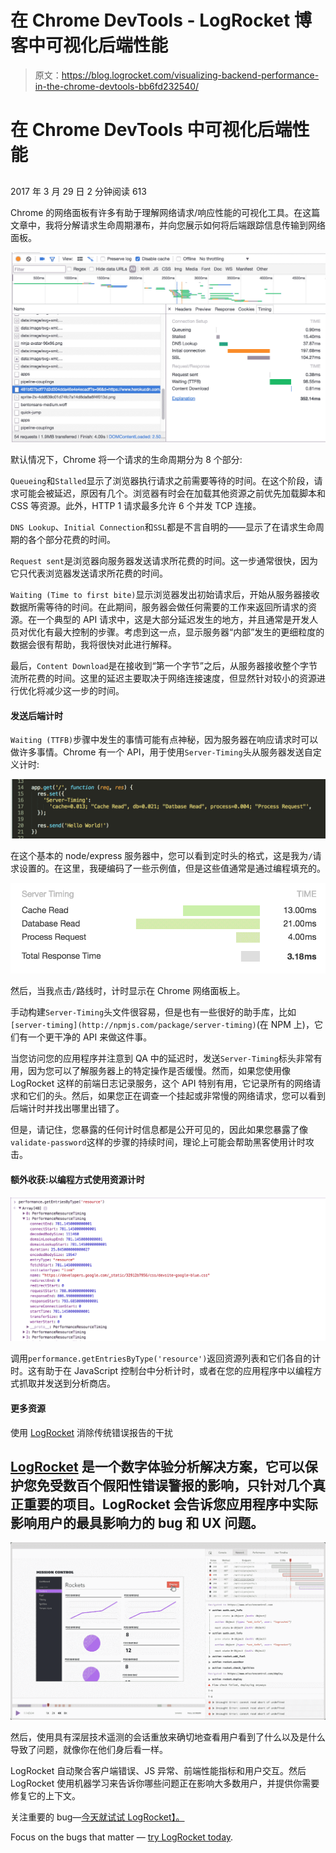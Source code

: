 # 在 Chrome DevTools - LogRocket 博客中可视化后端性能

> 原文：<https://blog.logrocket.com/visualizing-backend-performance-in-the-chrome-devtools-bb6fd232540/>

# 在 Chrome DevTools 中可视化后端性能

## 

2017 年 3 月 29 日 2 分钟阅读 613

Chrome 的网络面板有许多有助于理解网络请求/响应性能的可视化工具。在这篇文章中，我将分解请求生命周期瀑布，并向您展示如何将后端跟踪信息传输到网络面板。

![](img/e0620f76481cce8f94240046aa143617.png)

默认情况下，Chrome 将一个请求的生命周期分为 8 个部分:

`Queueing`和`Stalled`显示了浏览器执行请求之前需要等待的时间。在这个阶段，请求可能会被延迟，原因有几个。浏览器有时会在加载其他资源之前优先加载脚本和 CSS 等资源。此外，HTTP 1 请求最多允许 6 个并发 TCP 连接。

`DNS Lookup`、`Initial Connection`和`SSL`都是不言自明的——显示了在请求生命周期的各个部分花费的时间。

`Request sent`是浏览器向服务器发送请求所花费的时间。这一步通常很快，因为它只代表浏览器发送请求所花费的时间。

`Waiting (Time to first bite)`显示浏览器发出初始请求后，开始从服务器接收数据所需等待的时间。在此期间，服务器会做任何需要的工作来返回所请求的资源。在一个典型的 API 请求中，这是大部分延迟发生的地方，并且通常是开发人员对优化有最大控制的步骤。考虑到这一点，显示服务器“内部”发生的更细粒度的数据会很有帮助，我将很快对此进行解释。

最后，`Content Download`是在接收到“第一个字节”之后，从服务器接收整个字节流所花费的时间。这里的延迟主要取决于网络连接速度，但显然针对较小的资源进行优化将减少这一步的时间。

#### 发送后端计时

`Waiting (TTFB)`步骤中发生的事情可能有点神秘，因为服务器在响应请求时可以做许多事情。Chrome 有一个 API，用于使用`Server-Timing`头从服务器发送自定义计时:

![](img/900ba35476fc924f4ea9a5eada055c62.png)

在这个基本的 node/express 服务器中，您可以看到定时头的格式，这是我为`/`请求设置的。在这里，我硬编码了一些示例值，但是这些值通常是通过编程填充的。

![](img/553c41a8b402481250fa1e9f420516bf.png)

然后，当我点击`/`路线时，计时显示在 Chrome 网络面板上。

手动构建`Server-Timing`头文件很容易，但是也有一些很好的助手库，比如`[server-timing](http://npmjs.com/package/server-timing)`(在 NPM 上)，它们有一个更干净的 API 来做这件事。

当您访问您的应用程序并注意到 QA 中的延迟时，发送`Server-Timing`标头非常有用，因为您可以了解服务器上的特定操作是否缓慢。然而，如果您使用像 LogRocket 这样的前端日志记录服务，这个 API 特别有用，它记录所有的网络请求和它们的头。然后，如果您正在调查一个挂起或非常慢的网络请求，您可以看到后端计时并找出哪里出错了。

但是，请记住，您暴露的任何计时信息都是公开可见的，因此如果您暴露了像`validate-password`这样的步骤的持续时间，理论上可能会帮助黑客使用计时攻击。

#### 额外收获:以编程方式使用资源计时

![](img/884c836b8fecd9ea90a1a4e86c8291f4.png)

调用`performance.getEntriesByType('resource')`返回资源列表和它们各自的计时。这有助于在 JavaScript 控制台中分析计时，或者在您的应用程序中以编程方式抓取并发送到分析商店。

#### 更多资源

使用 [LogRocket](https://lp.logrocket.com/blg/signup) 消除传统错误报告的干扰

## [LogRocket](https://lp.logrocket.com/blg/signup) 是一个数字体验分析解决方案，它可以保护您免受数百个假阳性错误警报的影响，只针对几个真正重要的项目。LogRocket 会告诉您应用程序中实际影响用户的最具影响力的 bug 和 UX 问题。

[![LogRocket Dashboard Free Trial Banner](img/d6f5a5dd739296c1dd7aab3d5e77eeb9.png)](https://lp.logrocket.com/blg/signup)

然后，使用具有深层技术遥测的会话重放来确切地查看用户看到了什么以及是什么导致了问题，就像你在他们身后看一样。

LogRocket 自动聚合客户端错误、JS 异常、前端性能指标和用户交互。然后 LogRocket 使用机器学习来告诉你哪些问题正在影响大多数用户，并提供你需要修复它的上下文。

关注重要的 bug—[今天就试试 LogRocket】。](https://lp.logrocket.com/blg/signup-issue-free)

Focus on the bugs that matter — [try LogRocket today](https://lp.logrocket.com/blg/signup-issue-free).